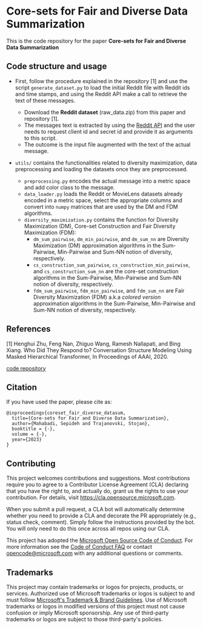 # Core-sets for Fair and Diverse Data Summarization
This is the code repository for the paper **Core-sets for Fair and Diverse Data Summarization**

## Code structure and usage

* First, follow the procedure explained in the repository [1] and use the script `generate_dataset.py` to load the initial Reddit file with Reddit ids and time stamps, and using the Reddit API make a call to retrieve the text of these messages.
  * Download the **Reddit dataset** (raw_data.zip) from this paper and repository [1]. 
  * The messages text is extracted by using the [Reddit API](https://github.com/reddit-archive/reddit/wiki/OAuth2) and the user needs to request client id and secret id and provide it as arguments to this script.
  * The outcome is the input file augmented with the text of the actual message.

* `utils/` contains the functionalities related to diversity maximization, data preprocessing and loading the datasets once they are preprocessed.
  * `preprocessing.py` encodes the actual message into a metric space and add color class to the message.
  * `data_loader.py` loads the Reddit or MovieLens datasets already encoded in a metric space, select the appropriate columns and convert into `numpy` matrices that are used by the DM and FDM algorithms.
  * `diversity_maximization.py` contains the function for Diversity Maximization (DM), Core-set Construction and Fair Diversity Maximization (FDM): 
    - `dm_sum_pairwise`, `dm_min_pairwise`, and `dm_sum_nn` are Diversity Maximization (DM) approximation algorithms in the Sum-Pairwise, Min-Pairwise and Sum-NN notion of diversity, respectively.
    - `cs_construction_sum_pairwise`, `cs_construction_min_pairwise`, and `cs_construction_sum_nn` are the core-set construction algorithms in the Sum-Pairwise, Min-Pairwise and Sum-NN notion of diversity, respectively.
    - `fdm_sum_pairwise`, `fdm_min_pairwise`, and `fdm_sum_nn` are Fair Diversity Maximization (FDM) a.k.a <em>colored version</em> approximation algorithms in the Sum-Pairwise, Min-Pairwise and Sum-NN notion of diversity, respectively.

## References

[1] Henghui Zhu, Feng Nan, Zhiguo Wang, Ramesh Nallapati, and Bing Xiang. Who Did They Respond to? Conversation Structure Modeling Using Masked Hierarchical Transformer, In Proceedings of AAAI, 2020.

[code repository](https://github.com/henghuiz/MaskedHierarchicalTransformer)

## Citation

If you have used the paper, please cite as:

```
@inproceedings{coreset_fair_diverse_datasum,
  title={Core-sets for Fair and Diverse Data Summarization},
  author={Mahabadi, Sepideh and Trajanovski, Stojan},
  booktitle = {-},
  volume = {-},
  year={2023}
}
```

## Contributing

This project welcomes contributions and suggestions.  Most contributions require you to agree to a
Contributor License Agreement (CLA) declaring that you have the right to, and actually do, grant us
the rights to use your contribution. For details, visit https://cla.opensource.microsoft.com.

When you submit a pull request, a CLA bot will automatically determine whether you need to provide
a CLA and decorate the PR appropriately (e.g., status check, comment). Simply follow the instructions
provided by the bot. You will only need to do this once across all repos using our CLA.

This project has adopted the [Microsoft Open Source Code of Conduct](https://opensource.microsoft.com/codeofconduct/).
For more information see the [Code of Conduct FAQ](https://opensource.microsoft.com/codeofconduct/faq/) or
contact [opencode@microsoft.com](mailto:opencode@microsoft.com) with any additional questions or comments.

## Trademarks

This project may contain trademarks or logos for projects, products, or services. Authorized use of Microsoft 
trademarks or logos is subject to and must follow 
[Microsoft's Trademark & Brand Guidelines](https://www.microsoft.com/en-us/legal/intellectualproperty/trademarks/usage/general).
Use of Microsoft trademarks or logos in modified versions of this project must not cause confusion or imply Microsoft sponsorship.
Any use of third-party trademarks or logos are subject to those third-party's policies.
